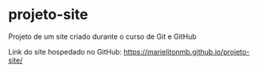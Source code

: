 # projeto-site
 Projeto de um site criado durante o curso de Git e GitHub
 
 Link do site hospedado no GitHub: https://marielitonmb.github.io/projeto-site/
